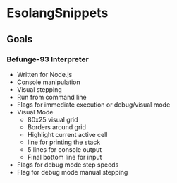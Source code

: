 # EsolangSnippets

## Goals

### Befunge-93 Interpreter
 - Written for Node.js
 - Console manipulation
 - Visual stepping
 - Run from command line
 - Flags for immediate execution or debug/visual mode
 - Visual Mode
   - 80x25 visual grid
   - Borders around grid
   - Highlight current active cell
   - line for printing the stack
   - 5 lines for console output
   - Final bottom line for input
 - Flags for debug mode step speeds
 - Flag for debug mode manual stepping
